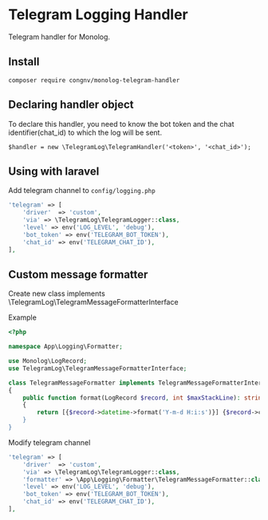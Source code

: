# Telegram Logging Handler

Telegram handler for Monolog.

## Install
```
composer require congnv/monolog-telegram-handler
```

## Declaring handler object

To declare this handler, you need to know the bot token and the chat identifier(chat_id) to which the log will be sent.

```
$handler = new \TelegramLog\TelegramHandler('<token>', '<chat_id>');
```

## Using with laravel

Add telegram channel to `config/logging.php`

```php
'telegram' => [
    'driver'  => 'custom',
    'via' => \TelegramLog\TelegramLogger::class,
    'level' => env('LOG_LEVEL', 'debug'),
    'bot_token' => env('TELEGRAM_BOT_TOKEN'),
    'chat_id' => env('TELEGRAM_CHAT_ID'),
],
```

## Custom message formatter

Create new class implements \TelegramLog\TelegramMessageFormatterInterface

Example 
```php
<?php

namespace App\Logging\Formatter;

use Monolog\LogRecord;
use TelegramLog\TelegramMessageFormatterInterface;

class TelegramMessageFormatter implements TelegramMessageFormatterInterface
{
    public function format(LogRecord $record, int $maxStackLine): string
    {
        return [{$record->datetime->format('Y-m-d H:i:s')}] {$record->channel}.{$record->level->getName()}: {$record->message}";
    }
}

```

Modify telegram channel

```php
'telegram' => [
    'driver'  => 'custom',
    'via' => \TelegramLog\TelegramLogger::class,
    'formatter' => \App\Logging\Formatter\TelegramMessageFormatter::class,
    'level' => env('LOG_LEVEL', 'debug'),
    'bot_token' => env('TELEGRAM_BOT_TOKEN'),
    'chat_id' => env('TELEGRAM_CHAT_ID'),
],
```
